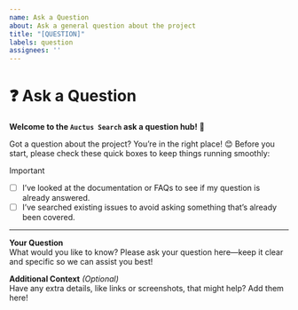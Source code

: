 ```yaml
---
name: Ask a Question
about: Ask a general question about the project
title: "[QUESTION]"
labels: question
assignees: ''
---
```


# ❓ Ask a Question

**Welcome to the `Auctus Search` ask a question hub!** 🎉

Got a question about the project? You’re in the right place! 😊 Before you start, please check these quick boxes to keep things running smoothly:

> [!IMPORTANT]  
> - [ ] I’ve looked at the documentation or FAQs to see if my question is already answered.  
> - [ ] I’ve searched existing issues to avoid asking something that’s already been covered.  

---

**Your Question**  
What would you like to know? Please ask your question here—keep it clear and specific so we can assist you best!

**Additional Context** *(Optional)*  
Have any extra details, like links or screenshots, that might help? Add them here!

